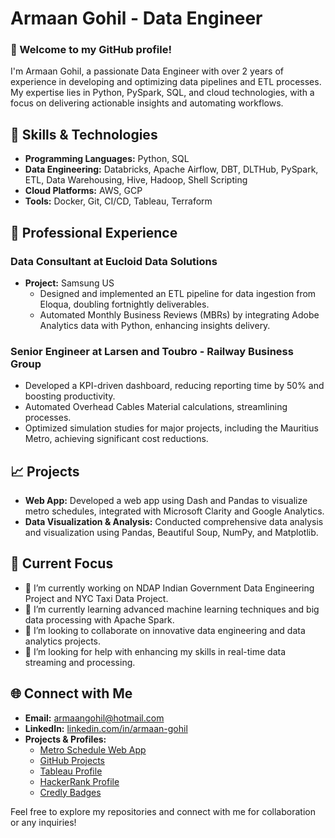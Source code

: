 # Armaan Gohil - Data Engineer

### 👋 Welcome to my GitHub profile!

I'm Armaan Gohil, a passionate Data Engineer with over 2 years of experience in developing and optimizing data pipelines and ETL processes. My expertise lies in Python, PySpark, SQL, and cloud technologies, with a focus on delivering actionable insights and automating workflows.

## 🔧 Skills & Technologies
- **Programming Languages:** Python, SQL
- **Data Engineering:** Databricks, Apache Airflow, DBT, DLTHub, PySpark, ETL, Data Warehousing, Hive, Hadoop, Shell Scripting
- **Cloud Platforms:** AWS, GCP
- **Tools:** Docker, Git, CI/CD, Tableau, Terraform

## 🌟 Professional Experience
### Data Consultant at Eucloid Data Solutions
- **Project:** Samsung US
  - Designed and implemented an ETL pipeline for data ingestion from Eloqua, doubling fortnightly deliverables.
  - Automated Monthly Business Reviews (MBRs) by integrating Adobe Analytics data with Python, enhancing insights delivery.

### Senior Engineer at Larsen and Toubro - Railway Business Group
- Developed a KPI-driven dashboard, reducing reporting time by 50% and boosting productivity.
- Automated Overhead Cables Material calculations, streamlining processes.
- Optimized simulation studies for major projects, including the Mauritius Metro, achieving significant cost reductions.

## 📈 Projects
- **Web App:** Developed a web app using Dash and Pandas to visualize metro schedules, integrated with Microsoft Clarity and Google Analytics.
- **Data Visualization & Analysis:** Conducted comprehensive data analysis and visualization using Pandas, Beautiful Soup, NumPy, and Matplotlib.

## 🚀 Current Focus
- 🔭 I’m currently working on NDAP Indian Government Data Engineering Project and NYC Taxi Data Project.
- 🌱 I’m currently learning advanced machine learning techniques and big data processing with Apache Spark.
- 👯 I’m looking to collaborate on innovative data engineering and data analytics projects.
- 🤔 I’m looking for help with enhancing my skills in real-time data streaming and processing.

## 🌐 Connect with Me
- **Email:** [armaangohil@hotmail.com](mailto:armaangohil@hotmail.com)
- **LinkedIn:** [linkedin.com/in/armaan-gohil](https://www.linkedin.com/in/armaan-gohil/)
- **Projects & Profiles:**
  - [Metro Schedule Web App](https://metro-schedule.onrender.com/)
  - [GitHub Projects](https://github.com/Armaan1Gohil/)
  - [Tableau Profile](https://public.tableau.com/app/profile/armaan.gohil)
  - [HackerRank Profile](https://www.hackerrank.com/profile/armaangohil1998)
  - [Credly Badges](https://www.credly.com/users/armaan-gohil/badges)

Feel free to explore my repositories and connect with me for collaboration or any inquiries!
